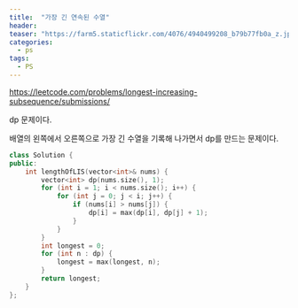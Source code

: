 ```yaml
---
title:  "가장 긴 연속된 수열"
header:
teaser: "https://farm5.staticflickr.com/4076/4940499208_b79b77fb0a_z.jpg"
categories:
  - ps
tags:
  - PS
---
```


https://leetcode.com/problems/longest-increasing-subsequence/submissions/

dp 문제이다.

배열의 왼쪽에서 오른쪽으로 가장 긴 수열을 기록해 나가면서 dp를 만드는 문제이다.

```c++
class Solution {
public:
    int lengthOfLIS(vector<int>& nums) {
        vector<int> dp(nums.size(), 1);
        for (int i = 1; i < nums.size(); i++) {
            for (int j = 0; j < i; j++) {
                if (nums[i] > nums[j]) {
                    dp[i] = max(dp[i], dp[j] + 1);
                }
            }
        }
        int longest = 0;
        for (int n : dp) {
            longest = max(longest, n);
        }
        return longest;
    }
};

```
